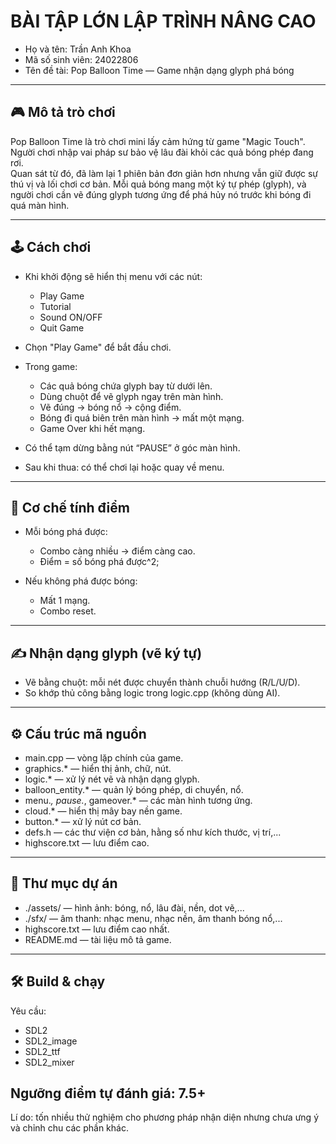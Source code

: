 # BÀI TẬP LỚN LẬP TRÌNH NÂNG CAO

- Họ và tên: Trần Anh Khoa  
- Mã số sinh viên: 24022806  
- Tên đề tài: Pop Balloon Time — Game nhận dạng glyph phá bóng  

---

## 🎮 Mô tả trò chơi

Pop Balloon Time là trò chơi mini lấy cảm hứng từ game "Magic Touch".  
Người chơi nhập vai pháp sư bảo vệ lâu đài khỏi các quả bóng phép đang rơi.  
Quan sát từ đó, đã làm lại 1 phiên bản đơn giản hơn nhưng vẫn giữ được sự thú vị và lối chơi cơ bản.
Mỗi quả bóng mang một ký tự phép (glyph), và người chơi cần vẽ đúng glyph tương ứng để phá hủy nó trước khi bóng đi quá màn hình.

---

## 🕹️ Cách chơi

- Khi khởi động sẽ hiển thị menu với các nút:  
  - Play Game  
  - Tutorial  
  - Sound ON/OFF
  - Quit Game

- Chọn "Play Game" để bắt đầu chơi.

- Trong game:
  - Các quả bóng chứa glyph bay từ dưới lên.
  - Dùng chuột để vẽ glyph ngay trên màn hình.
  - Vẽ đúng → bóng nổ → cộng điểm.
  - Bóng đi quá biên trên màn hình → mất một mạng.
  - Game Over khi hết mạng.

- Có thể tạm dừng bằng nút “PAUSE” ở góc màn hình.

- Sau khi thua: có thể chơi lại hoặc quay về menu.

---

## 🧠 Cơ chế tính điểm

- Mỗi bóng phá được:
  - Combo càng nhiều → điểm càng cao.
  - Điểm = số bóng phá được^2;

- Nếu không phá được bóng:
  - Mất 1 mạng.
  - Combo reset.

---

## ✍️ Nhận dạng glyph (vẽ ký tự)

- Vẽ bằng chuột: mỗi nét được chuyển thành chuỗi hướng (R/L/U/D).
- So khớp thủ công bằng logic trong logic.cpp (không dùng AI).

---

## ⚙️ Cấu trúc mã nguồn

- main.cpp — vòng lặp chính của game.
- graphics.* — hiển thị ảnh, chữ, nút.
- logic.* — xử lý nét vẽ và nhận dạng glyph.
- balloon_entity.* — quản lý bóng phép, di chuyển, nổ.
- menu.*, pause.*, gameover.* — các màn hình tương ứng.
- cloud.* — hiển thị mây bay nền game.
- button.* — xử lý nút cơ bản.
- defs.h — các thư viện cơ bản, hằng số như kích thước, vị trí,...
- highscore.txt — lưu điểm cao.

---

## 📁 Thư mục dự án

- ./assets/ — hình ảnh: bóng, nổ, lâu đài, nền, dot vẽ,...
- ./sfx/ — âm thanh: nhạc menu, nhạc nền, âm thanh bóng nổ,...
- highscore.txt — lưu điểm cao nhất.
- README.md — tài liệu mô tả game.

---

## 🛠️ Build & chạy

Yêu cầu:
- SDL2  
- SDL2_image  
- SDL2_ttf  
- SDL2_mixer
## Ngưỡng điểm tự đánh giá: 7.5+ 
 Lí do: tốn nhiều thử nghiệm cho phương pháp nhận diện nhưng chưa ưng ý và chỉnh chu các phần khác.
